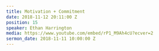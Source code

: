 ```yaml
---
title: Motivation + Commitment
date: 2018-11-12 20:11:00 Z
position: 15
speaker: Ethan Harrington
media: https://www.youtube.com/embed/rP1_M9Ah4cU?ecver=2
sermon_date: 2018-11-11 10:00:00 Z
---
```


